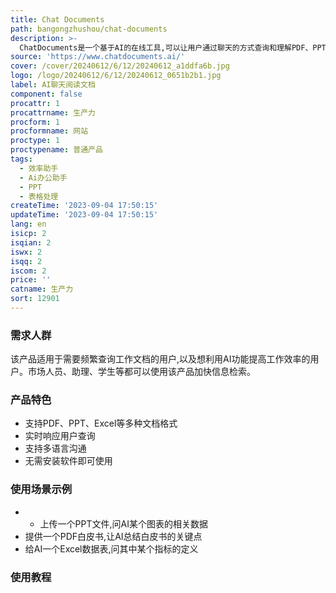 ```yaml
---
title: Chat Documents
path: bangongzhushou/chat-documents
description: >-
  ChatDocuments是一个基于AI的在线工具,可以让用户通过聊天的方式查询和理解PDF、PPT、Excel等文档中的内容。用户无需安装任何软件,只需上传文档,就可以用自然语言提问文档内容,AI会自动解析文档并以聊天的形式回答问题。该产品具有实时响应、支持多语言、简单易用等特点,可以极大提高工作效率,是文件处理和知识管理的优秀助手。
source: 'https://www.chatdocuments.ai/'
cover: /cover/20240612/6/12/20240612_a1ddfa6b.jpg
logo: /logo/20240612/6/12/20240612_0651b2b1.jpg
label: AI聊天阅读文档
component: false
procattr: 1
procattrname: 生产力
procform: 1
procformname: 网站
proctype: 1
proctypename: 普通产品
tags:
  - 效率助手
  - Ai办公助手
  - PPT
  - 表格处理
createTime: '2023-09-04 17:50:15'
updateTime: '2023-09-04 17:50:15'
lang: en
isicp: 2
isqian: 2
iswx: 2
isqq: 2
iscom: 2
price: ''
catname: 生产力
sort: 12901
---
```




### 需求人群
该产品适用于需要频繁查询工作文档的用户,以及想利用AI功能提高工作效率的用户。市场人员、助理、学生等都可以使用该产品加快信息检索。

### 产品特色
- 支持PDF、PPT、Excel等多种文档格式
- 实时响应用户查询
- 支持多语言沟通
- 无需安装软件即可使用

### 使用场景示例
- - 上传一个PPT文件,问AI某个图表的相关数据
- 提供一个PDF白皮书,让AI总结白皮书的关键点
- 给AI一个Excel数据表,问其中某个指标的定义

### 使用教程


  
